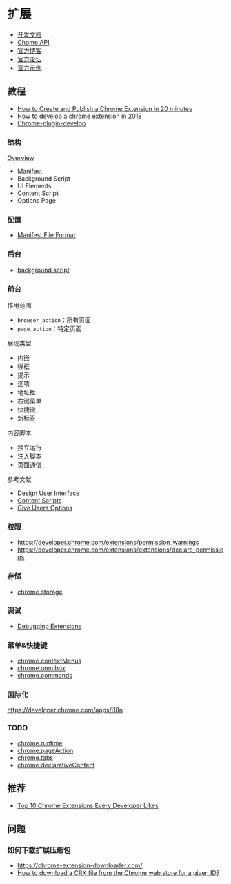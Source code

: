 扩展
========

- [开发文档](https://developer.chrome.com/home)
- [Chome API](https://developer.chrome.com/extensions/api_index)
- [官方博客](https://blog.chromium.org/)
- [官方论坛](https://groups.google.com/a/chromium.org/forum/#!forum/chromium-extensions)
- [官方示例](https://developer.chrome.com/extensions/samples)

## 教程

- [How to Create and Publish a Chrome Extension in 20 minutes](https://medium.freecodecamp.org/how-to-create-and-publish-a-chrome-extension-in-20-minutes-6dc8395d7153)
- [How to develop a chrome extension in 2018](https://usersnap.com/blog/develop-chrome-extension/)
- [Chrome-plugin-develop](https://www.yuque.com/artist/aori6e/brhggm)

### 结构

[Overview](https://developer.chrome.com/extensions/overview)

- Manifest
- Background Script
- UI Elements
- Content Script
- Options Page

### 配置

- [Manifest File Format](https://developer.chrome.com/extensions/manifest)

### 后台

- [background script](https://developer.chrome.com/background_pages)

### 前台

作用范围

- `browser_action`：所有页面
- `page_action`：特定页面

展现类型

- 内嵌
- 弹框
- 提示
- 选项
- 地址栏
- 右键菜单
- 快捷键
- 新标签

内容脚本

- 独立运行
- 注入脚本
- 页面通信

参考文献

- [Design User Interface](https://developer.chrome.com/extensions/user_interface)
- [Content Scripts](https://developer.chrome.com/extensions/content_scripts)
- [Give Users Options](https://developer.chrome.com/extensions/options)

### 权限

- https://developer.chrome.com/extensions/permission_warnings
- https://developer.chrome.com/extensions/extensions/declare_permissions

### 存储

- [chrome.storage](https://developer.chrome.com/apps/storage)

### 调试

- [Debugging Extensions](https://developer.chrome.com/apps/tut_debugging)

### 菜单&快捷键

- [chrome.contextMenus](https://developer.chrome.com/apps/contextMenus)
- [chrome.omnibox](https://developer.chrome.com/extensions/omnibox)
- [chrome.commands](https://developer.chrome.com/extensions/commands)

### 国际化

https://developer.chrome.com/apps/i18n

### TODO

- [chrome.runtime](https://developer.chrome.com/apps/runtime)
- [chrome.pageAction](https://developer.chrome.com/extensions/pageAction)
- [chrome.tabs](https://developer.chrome.com/extensions/tabs)
- [chrome.declarativeContent](https://developer.chrome.com/extensions/declarativeContent)

## 推荐

- [Top 10 Chrome Extensions Every Developer Likes](https://dev.to/shijiezhou/top-10-chrome-extensions-every-developer-likes-3ehk)

## 问题

### 如何下载扩展压缩包

- https://chrome-extension-downloader.com/
- [How to download a CRX file from the Chrome web store for a given ID?](https://stackoverflow.com/questions/7184793/how-to-download-a-crx-file-from-the-chrome-web-store-for-a-given-id)
